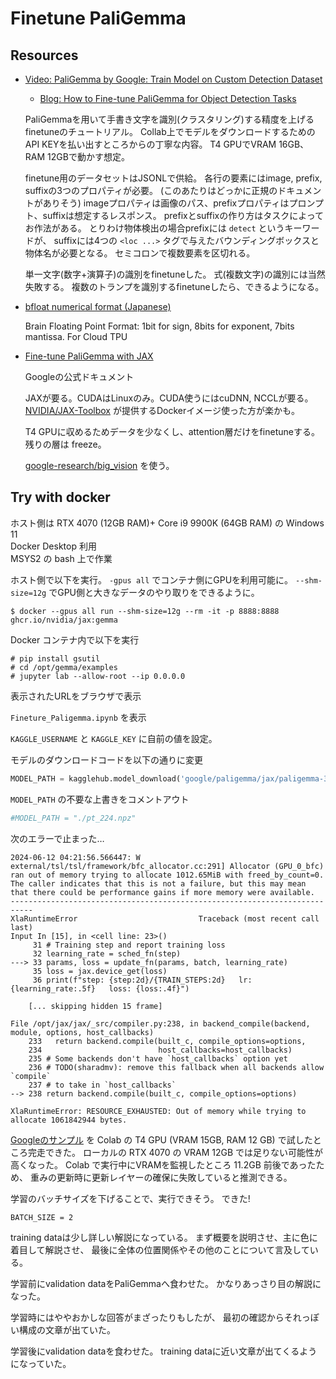 # Finetune PaliGemma

## Resources

* [Video: PaliGemma by Google: Train Model on Custom Detection Dataset](https://www.youtube.com/watch?v=OMBmVInx68M)
    * [Blog: How to Fine-tune PaliGemma for Object Detection Tasks](https://blog.roboflow.com/how-to-fine-tune-paligemma/)

    PaliGemmaを用いて手書き文字を識別(クラスタリング)する精度を上げるfinetuneのチュートリアル。
    Collab上でモデルをダウンロードするためのAPI KEYを払い出すところからの丁寧な内容。
    T4 GPUでVRAM 16GB、RAM 12GBで動かす想定。

    finetune用のデータセットはJSONLで供給。
    各行の要素にはimage, prefix, suffixの3つのプロパティが必要。
    (このあたりはどっかに正規のドキュメントがありそう)
    imageプロパティは画像のパス、prefixプロパティはプロンプト、suffixは想定するレスポンス。
    prefixとsuffixの作り方はタスクによってお作法がある。
    とりわけ物体検出の場合prefixには `detect` というキーワードが、
    suffixには4つの `<loc ...>` タグで与えたバウンディングボックスと物体名が必要となる。
    セミコロンで複数要素を区切れる。

    単一文字(数字+演算子)の識別をfinetuneした。
    式(複数文字)の識別には当然失敗する。
    複数のトランプを識別するfinetuneしたら、できるようになる。

* [bfloat numerical format (Japanese)](https://cloud.google.com/tpu/docs/bfloat16?hl=ja)

    Brain Floating Point Format: 1bit for sign, 8bits for exponent, 7bits mantissa. For Cloud TPU

* [Fine-tune PaliGemma with JAX ](https://ai.google.dev/gemma/docs/paligemma/fine-tuning-paligemma)

    Googleの公式ドキュメント

    JAXが要る。CUDAはLinuxのみ。CUDA使うにはcuDNN, NCCLが要る。
    [NVIDIA/JAX-Toolbox](https://github.com/NVIDIA/JAX-Toolbox) が提供するDockerイメージ使った方が楽かも。

    T4 GPUに収めるためデータを少なくし、attention層だけをfinetuneする。残りの層は freeze。

    [google-research/big_vision](https://github.com/google-research/big_vision) を使う。

## Try with docker

ホスト側は RTX 4070 (12GB RAM)+ Core i9 9900K (64GB RAM) の Windows 11  
Docker Desktop 利用  
MSYS2 の bash 上で作業

ホスト側で以下を実行。
`-gpus all` でコンテナ側にGPUを利用可能に。
`--shm-size=12g` でGPU側と大きなデータのやり取りをできるように。

```console
$ docker --gpus all run --shm-size=12g --rm -it -p 8888:8888 ghcr.io/nvidia/jax:gemma
```



Docker コンテナ内で以下を実行

```console
# pip install gsutil
# cd /opt/gemma/examples
# jupyter lab --allow-root --ip 0.0.0.0
```

表示されたURLをブラウザで表示

`Fineture_Paligemma.ipynb` を表示

`KAGGLE_USERNAME` と `KAGGLE_KEY` に自前の値を設定。

モデルのダウンロードコードを以下の通りに変更

```python
MODEL_PATH = kagglehub.model_download('google/paligemma/jax/paligemma-3b-pt-224', 'paligemma-3b-pt-224.f16.npz')
```

`MODEL_PATH` の不要な上書きをコメントアウト

```python
#MODEL_PATH = "./pt_224.npz"
```

次のエラーで止まった…

```
2024-06-12 04:21:56.566447: W external/tsl/tsl/framework/bfc_allocator.cc:291] Allocator (GPU_0_bfc) ran out of memory trying to allocate 1012.65MiB with freed_by_count=0. The caller indicates that this is not a failure, but this may mean that there could be performance gains if more memory were available.
---------------------------------------------------------------------------
XlaRuntimeError                           Traceback (most recent call last)
Input In [15], in <cell line: 23>()
     31 # Training step and report training loss
     32 learning_rate = sched_fn(step)
---> 33 params, loss = update_fn(params, batch, learning_rate)
     35 loss = jax.device_get(loss)
     36 print(f"step: {step:2d}/{TRAIN_STEPS:2d}   lr: {learning_rate:.5f}   loss: {loss:.4f}")

    [... skipping hidden 15 frame]

File /opt/jax/jax/_src/compiler.py:238, in backend_compile(backend, module, options, host_callbacks)
    233   return backend.compile(built_c, compile_options=options,
    234                          host_callbacks=host_callbacks)
    235 # Some backends don't have `host_callbacks` option yet
    236 # TODO(sharadmv): remove this fallback when all backends allow `compile`
    237 # to take in `host_callbacks`
--> 238 return backend.compile(built_c, compile_options=options)

XlaRuntimeError: RESOURCE_EXHAUSTED: Out of memory while trying to allocate 1061842944 bytes.
```

[Googleのサンプル](https://ai.google.dev/gemma/docs/paligemma/fine-tuning-paligemma) を Colab の T4 GPU (VRAM 15GB, RAM 12 GB) で試したところ完走できた。
ローカルの RTX 4070 の VRAM 12GB では足りない可能性が高くなった。
Colab で実行中にVRAMを監視したところ 11.2GB 前後であったため、
重みの更新時に更新レイヤーの確保に失敗していると推測できる。

学習のバッチサイズを下げることで、実行できそう。
できた!

```
BATCH_SIZE = 2
```

training dataは少し詳しい解説になっている。
まず概要を説明させ、主に色に着目して解説させ、
最後に全体の位置関係やその他のことについて言及している。

学習前にvalidation dataをPaliGemmaへ食わせた。
かなりあっさり目の解説になった。

学習時にはややおかしな回答がまざったりもしたが、
最初の確認からそれっぽい構成の文章が出ていた。

学習後にvalidation dataを食わせた。
training dataに近い文章が出てくるようになっていた。
